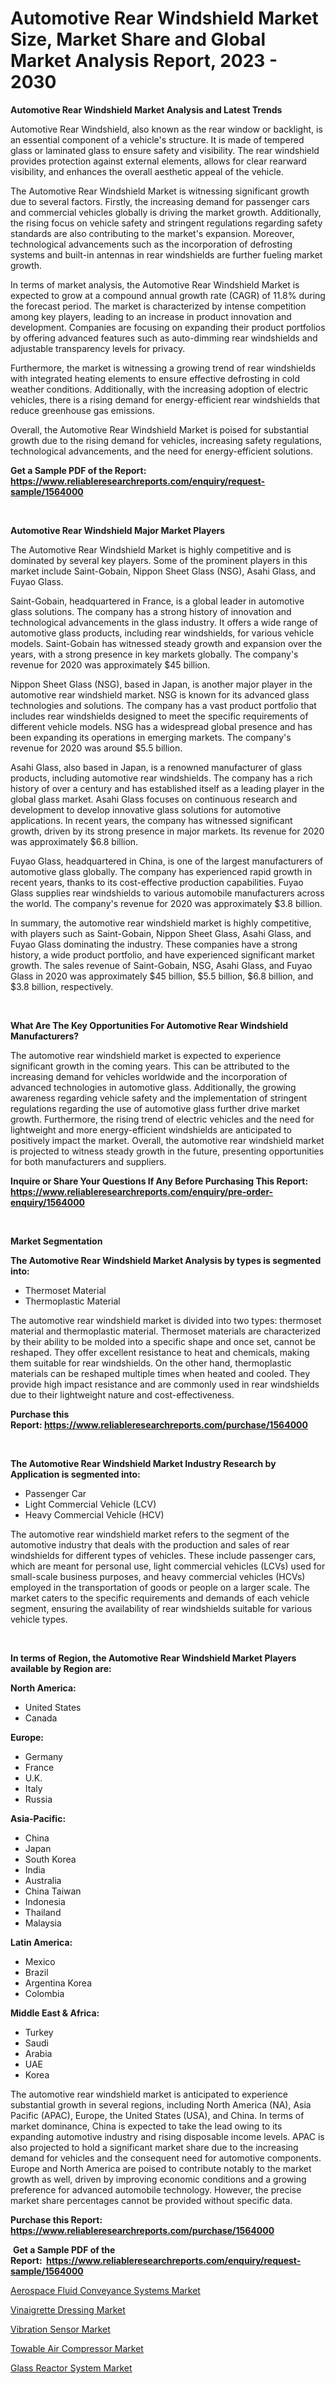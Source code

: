 <p><h1>Automotive Rear Windshield Market Size, Market Share and Global Market Analysis Report, 2023 - 2030</h1></p><p><strong>Automotive Rear Windshield Market Analysis and Latest Trends</strong></p>
<p><p>Automotive Rear Windshield, also known as the rear window or backlight, is an essential component of a vehicle's structure. It is made of tempered glass or laminated glass to ensure safety and visibility. The rear windshield provides protection against external elements, allows for clear rearward visibility, and enhances the overall aesthetic appeal of the vehicle.</p><p>The Automotive Rear Windshield Market is witnessing significant growth due to several factors. Firstly, the increasing demand for passenger cars and commercial vehicles globally is driving the market growth. Additionally, the rising focus on vehicle safety and stringent regulations regarding safety standards are also contributing to the market's expansion. Moreover, technological advancements such as the incorporation of defrosting systems and built-in antennas in rear windshields are further fueling market growth.</p><p>In terms of market analysis, the Automotive Rear Windshield Market is expected to grow at a compound annual growth rate (CAGR) of 11.8% during the forecast period. The market is characterized by intense competition among key players, leading to an increase in product innovation and development. Companies are focusing on expanding their product portfolios by offering advanced features such as auto-dimming rear windshields and adjustable transparency levels for privacy.</p><p>Furthermore, the market is witnessing a growing trend of rear windshields with integrated heating elements to ensure effective defrosting in cold weather conditions. Additionally, with the increasing adoption of electric vehicles, there is a rising demand for energy-efficient rear windshields that reduce greenhouse gas emissions.</p><p>Overall, the Automotive Rear Windshield Market is poised for substantial growth due to the rising demand for vehicles, increasing safety regulations, technological advancements, and the need for energy-efficient solutions.</p></p>
<p><strong>Get a Sample PDF of the Report:&nbsp; <a href="https://www.reliableresearchreports.com/enquiry/request-sample/1564000">https://www.reliableresearchreports.com/enquiry/request-sample/1564000</a></strong></p>
<p>&nbsp;</p>
<p><strong>Automotive Rear Windshield Major Market Players</strong></p>
<p><p>The Automotive Rear Windshield Market is highly competitive and is dominated by several key players. Some of the prominent players in this market include Saint-Gobain, Nippon Sheet Glass (NSG), Asahi Glass, and Fuyao Glass. </p><p>Saint-Gobain, headquartered in France, is a global leader in automotive glass solutions. The company has a strong history of innovation and technological advancements in the glass industry. It offers a wide range of automotive glass products, including rear windshields, for various vehicle models. Saint-Gobain has witnessed steady growth and expansion over the years, with a strong presence in key markets globally. The company's revenue for 2020 was approximately $45 billion.</p><p>Nippon Sheet Glass (NSG), based in Japan, is another major player in the automotive rear windshield market. NSG is known for its advanced glass technologies and solutions. The company has a vast product portfolio that includes rear windshields designed to meet the specific requirements of different vehicle models. NSG has a widespread global presence and has been expanding its operations in emerging markets. The company's revenue for 2020 was around $5.5 billion.</p><p>Asahi Glass, also based in Japan, is a renowned manufacturer of glass products, including automotive rear windshields. The company has a rich history of over a century and has established itself as a leading player in the global glass market. Asahi Glass focuses on continuous research and development to develop innovative glass solutions for automotive applications. In recent years, the company has witnessed significant growth, driven by its strong presence in major markets. Its revenue for 2020 was approximately $6.8 billion.</p><p>Fuyao Glass, headquartered in China, is one of the largest manufacturers of automotive glass globally. The company has experienced rapid growth in recent years, thanks to its cost-effective production capabilities. Fuyao Glass supplies rear windshields to various automobile manufacturers across the world. The company's revenue for 2020 was approximately $3.8 billion.</p><p>In summary, the automotive rear windshield market is highly competitive, with players such as Saint-Gobain, Nippon Sheet Glass, Asahi Glass, and Fuyao Glass dominating the industry. These companies have a strong history, a wide product portfolio, and have experienced significant market growth. The sales revenue of Saint-Gobain, NSG, Asahi Glass, and Fuyao Glass in 2020 was approximately $45 billion, $5.5 billion, $6.8 billion, and $3.8 billion, respectively.</p></p>
<p>&nbsp;</p>
<p><strong>What Are The Key Opportunities For Automotive Rear Windshield Manufacturers?</strong></p>
<p><p>The automotive rear windshield market is expected to experience significant growth in the coming years. This can be attributed to the increasing demand for vehicles worldwide and the incorporation of advanced technologies in automotive glass. Additionally, the growing awareness regarding vehicle safety and the implementation of stringent regulations regarding the use of automotive glass further drive market growth. Furthermore, the rising trend of electric vehicles and the need for lightweight and more energy-efficient windshields are anticipated to positively impact the market. Overall, the automotive rear windshield market is projected to witness steady growth in the future, presenting opportunities for both manufacturers and suppliers.</p></p>
<p><strong>Inquire or Share Your Questions If Any Before Purchasing This Report: <a href="https://www.reliableresearchreports.com/enquiry/pre-order-enquiry/1564000">https://www.reliableresearchreports.com/enquiry/pre-order-enquiry/1564000</a></strong></p>
<p>&nbsp;</p>
<p><strong>Market Segmentation</strong></p>
<p><strong>The Automotive Rear Windshield Market Analysis by types is segmented into:</strong></p>
<p><ul><li>Thermoset Material</li><li>Thermoplastic Material</li></ul></p>
<p><p>The automotive rear windshield market is divided into two types: thermoset material and thermoplastic material. Thermoset materials are characterized by their ability to be molded into a specific shape and once set, cannot be reshaped. They offer excellent resistance to heat and chemicals, making them suitable for rear windshields. On the other hand, thermoplastic materials can be reshaped multiple times when heated and cooled. They provide high impact resistance and are commonly used in rear windshields due to their lightweight nature and cost-effectiveness.</p></p>
<p><strong>Purchase this Report:&nbsp;<a href="https://www.reliableresearchreports.com/purchase/1564000">https://www.reliableresearchreports.com/purchase/1564000</a></strong></p>
<p>&nbsp;</p>
<p><strong>The Automotive Rear Windshield Market Industry Research by Application is segmented into:</strong></p>
<p><ul><li>Passenger Car</li><li>Light Commercial Vehicle (LCV)</li><li>Heavy Commercial Vehicle (HCV)</li></ul></p>
<p><p>The automotive rear windshield market refers to the segment of the automotive industry that deals with the production and sales of rear windshields for different types of vehicles. These include passenger cars, which are meant for personal use, light commercial vehicles (LCVs) used for small-scale business purposes, and heavy commercial vehicles (HCVs) employed in the transportation of goods or people on a larger scale. The market caters to the specific requirements and demands of each vehicle segment, ensuring the availability of rear windshields suitable for various vehicle types.</p></p>
<p>&nbsp;</p>
<p><strong>In terms of Region, the Automotive Rear Windshield Market Players available by Region are:</strong></p>
<p>
    <p> <strong> North America: </strong>
        <ul>
            <li>United States</li>
            <li>Canada</li>
        </ul>
        </p> 
    <p> <strong> Europe: </strong>
        <ul>
            <li>Germany</li>
            <li>France</li>
            <li>U.K.</li>
            <li>Italy</li>
            <li>Russia</li>
        </ul>
        </p> 
    <p> <strong> Asia-Pacific: </strong>
        <ul>
            <li>China</li>
            <li>Japan</li>
            <li>South Korea</li>
            <li>India</li>
            <li>Australia</li>
            <li>China Taiwan</li>
            <li>Indonesia</li>
            <li>Thailand</li>
            <li>Malaysia</li>
        </ul>
        </p> 
    <p> <strong> Latin America: </strong>
        <ul>
            <li>Mexico</li>
            <li>Brazil</li>
            <li>Argentina Korea</li>
            <li>Colombia</li>
        </ul>
        </p> 
    <p> <strong> Middle East & Africa: </strong>
        <ul>
            <li>Turkey</li>
            <li>Saudi</li>
            <li>Arabia</li>
            <li>UAE</li>
            <li>Korea</li>
        </ul>
    </p>
    </p>
<p><p>The automotive rear windshield market is anticipated to experience substantial growth in several regions, including North America (NA), Asia Pacific (APAC), Europe, the United States (USA), and China. In terms of market dominance, China is expected to take the lead owing to its expanding automotive industry and rising disposable income levels. APAC is also projected to hold a significant market share due to the increasing demand for vehicles and the consequent need for automotive components. Europe and North America are poised to contribute notably to the market growth as well, driven by improving economic conditions and a growing preference for advanced automobile technology. However, the precise market share percentages cannot be provided without specific data.</p></p>
<p><strong>Purchase this Report: <a href="https://www.reliableresearchreports.com/purchase/1564000">https://www.reliableresearchreports.com/purchase/1564000</a></strong></p>
<p>&nbsp;<strong>Get a Sample PDF of the Report:&nbsp;&nbsp;<a href="https://www.reliableresearchreports.com/enquiry/request-sample/1564000">https://www.reliableresearchreports.com/enquiry/request-sample/1564000</a></strong></p>
<p><strong></strong></p>
<p><p><a href="https://github.com/rahu1506/Market-Research-Report-List-1/blob/main/aerospace-fluid-conveyance-systems-market.md">Aerospace Fluid Conveyance Systems Market</a></p><p><a href="https://medium.com/@janbogisich/vinaigrette-dressing-market-trends-and-market-analysis-forecasted-for-period-2023-2030-85ead1086bed">Vinaigrette Dressing Market</a></p><p><a href="https://medium.com/@favor.look.seal/vibration-sensor-market-size-reveals-the-best-marketing-channels-in-global-industry-5b71bec2e764">Vibration Sensor Market</a></p><p><a href="https://www.linkedin.com/pulse/towable-air-compressor-market-size-growth-forecast-from-ycpte/">Towable Air Compressor Market</a></p><p><a href="https://www.linkedin.com/pulse/glass-reactor-system-market-research-report-provides-03zie/">Glass Reactor System Market</a></p></p>